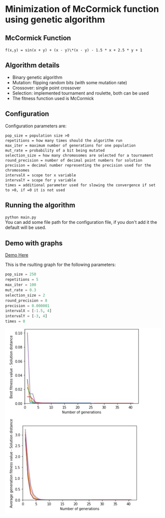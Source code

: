 # Minimization of McCormick function using genetic algorithm

## McCormick Function
`f(x,y) = sin(x + y) + (x - y)\*(x - y) - 1.5 * x + 2.5 * y + 1`  

## Algorithm details
- Binary genetic algorithm
- Mutation: flipping random bits (with some mutation rate)
- Crossover: single point crossover
- Selection: implemented tournament and roulette, both can be used
- The fitness function used is McCormick  

## Configuration
Configuration parameters are:
```
pop_size = population size >0
repetitions = how many times should the algorithm run
max_iter = maximum number of generations for one population
mut_rate = probability of a bit being mutated
selection_size = how many chromosomes are selected for a tournament
round_precision = number of decimal point numbers for solution
precision = decimal number representing the precision used for the chromosomes
intervalX = scope tor x variable
intervalY = scope for y variable
times = additional parameter used for slowing the convergence if set to >0, if =0 it is not used
```

## Running the algorithm
`
python main.py
`\
You can add some file path for the configuration file, if you don't add it the default will be used.

## Demo with graphs
[Demo Here](https://colab.research.google.com/drive/1vvrYrMZMZ1lYDgwh8dZFOd2DiGdNgYrS)

This is the rsulting graph for the following parameters:
```python
pop_size = 250
repetitions = 5
max_iter = 100
mut_rate = 0.3
selection_size = 2
round_precision = 8
precision = 0.000001
intervalX = [-1.5, 4]
intervalY = [-3, 4]
times = 0
```

![Resulting graphs](https://github.com/dmandic17/binary-genetic-algorithm-function-minimization/blob/master/graphs.JPG)

